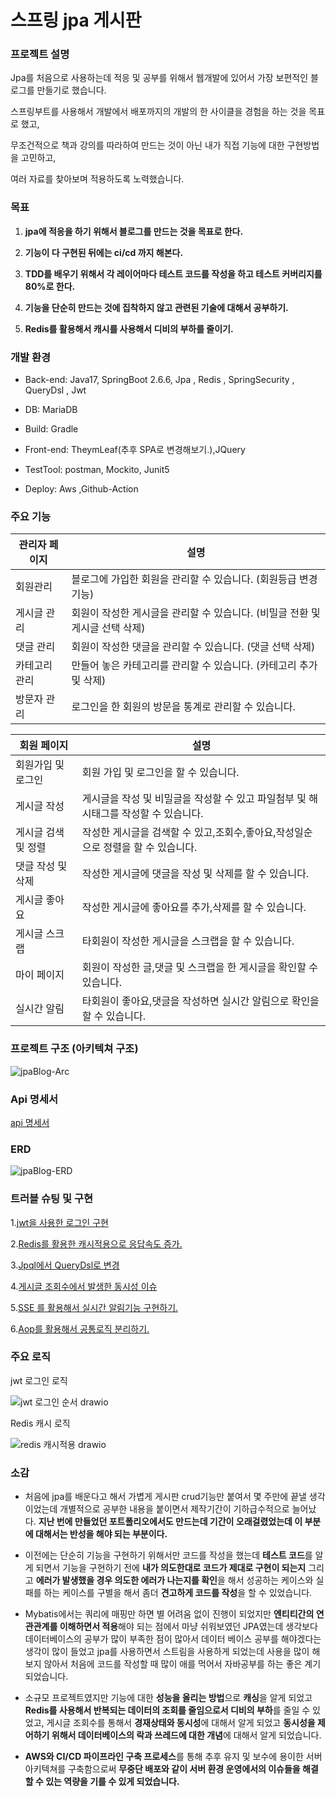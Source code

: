 # 스프링 jpa 게시판

### 프로젝트 설명

Jpa를 처음으로 사용하는데 적응 및 공부를 위해서 웹개발에 있어서 가장 보편적인 블로그를 만들기로 했습니다. 

스프링부트를 사용해서 개발에서 배포까지의 개발의 한 사이클을 경험을 하는 것을 목표로 했고, 

무조건적으로 책과 강의를 따라하여 만드는 것이 아닌 내가 직접 기능에 대한 구현방법을 고민하고, 

여러 자료를 찾아보며 적용하도록 노력했습니다.

### 목표
 
  1. **jpa에 적응을 하기 위해서 블로그를 만드는 것을 목표로 한다.** 


  2. **기능이 다 구현된 뒤에는 ci/cd 까지 해본다.**


  3. **TDD를 배우기 위해서 각 레이어마다 테스트 코드를 작성을 하고 테스트 커버리지를 80%로 한다.**


  4. **기능을 단순히 만드는 것에 집착하지 않고 관련된 기술에 대해서 공부하기.**


  5. **Redis를 활용해서 캐시를 사용해서 디비의 부하를 줄이기.**

### 개발 환경

- Back-end: Java17, SpringBoot 2.6.6, Jpa , Redis , SpringSecurity , QueryDsl , Jwt


- DB: MariaDB


- Build: Gradle


- Front-end: TheymLeaf(추후 SPA로 변경해보기.),JQuery 


- TestTool: postman, Mockito, Junit5


- Deploy: Aws ,Github-Action

### 주요 기능

| 관리자 페이지 | 설명                                            |
|---------|-----------------------------------------------|
| 회원관리    | 블로그에 가입한 회원을  관리할 수 있습니다. (회원등급 변경기능)         |
| 게시글 관리  | 회원이 작성한 게시글을 관리할 수 있습니다. (비밀글 전환 및 게시글 선택 삭제) |
| 댓글 관리   | 회원이 작성한 댓글을 관리할 수 있습니다. (댓글 선택 삭제)            |
| 카테고리 관리 | 만들어 놓은 카테고리를 관리할 수 있습니다. (카테고리 추가 및 삭제)       |
| 방문자 관리  | 로그인을 한 회원의 방문을 통계로 관리할 수 있습니다.                |

| 회원 페이지      | 설명                                               |
|-------------|--------------------------------------------------|
| 회원가입 및 로그인  | 회원 가입 및 로그인을 할 수 있습니다.                           |
| 게시글 작성      | 게시글을 작성 및 비밀글을 작성할 수 있고 파일첨부 및 해시태그를 작성할 수 있습니다. |
| 게시글 검색 및 정렬 | 작성한 게시글을 검색할 수 있고,조회수,좋아요,작성일순으로 정렬을 할 수 있습니다.   |
| 댓글 작성 및 삭제  | 작성한 게시글에 댓글을 작성 및 삭제를 할 수 있습니다.                  |
| 게시글 좋아요     | 작성한 게시글에 좋아요를 추가,삭제를 할 수 있습니다.                   |
| 게시글 스크랩     | 타회원이 작성한 게시글을 스크랩을 할 수 있습니다.                     |
| 마이 페이지      | 회원이 작성한 글,댓글 및 스크랩을 한 게시글을 확인할 수 있습니다.           |
| 실시간 알림      | 타회원이 좋아요,댓글을 작성하면 실시간 알림으로 확인을 할 수 있습니다.         |

### 프로젝트 구조 (아키텍쳐 구조)

![jpaBlog-Arc](https://github.com/well0924/jpapractice/assets/89343159/a5d6ebe6-3644-4417-ada8-8eac46058204)

### Api 명세서

[api 명세서](https://documenter.getpostman.com/view/18344373/2s93JqRQ1U)

### ERD

![jpaBlog-ERD](https://github.com/well0924/jpapractice/assets/89343159/9bb94c5a-b603-41a7-9d8f-58f979655188)


### 트러블 슈팅 및 구현 

1.[jwt을 사용한 로그인 구현](https://www.notion.so/Jwt-e70c536c4bf7414a97ab928b28760d8d)

2.[Redis를 활용한 캐시적용으로 응답속도 증가.](https://www.notion.so/Redis-0fd3ad8e6b1f457097bfd59a9b09fab5)

3.[Jpql에서 QueryDsl로 변경](https://www.notion.so/Jpql-QueryDsl-481d9f34d9244eb791e005ecc1e92a38)

4.[게시글 조회수에서 발생한 동시성 이슈](https://www.notion.so/2d0c6ea066ff43cbae599b361651f370)

5.[SSE 를 활용해서 실시간 알림기능 구현하기.](https://www.notion.so/SSE-fd3abb3cc8b34aaf8f34046177da0637)

6.[Aop를 활용해서 공통로직 분리하기.](https://www.notion.so/Aop-a81c4ab22f0a4d2ba3c394083209388e)

### 주요 로직

jwt 로그인 로직

![jwt 로그인 순서 drawio](https://github.com/well0924/jpapractice/assets/89343159/4ed2d159-0afd-48ea-a77b-6f578b810e4d)


Redis 캐시 로직

![redis 캐시적용 drawio](https://github.com/well0924/jpapractice/assets/89343159/00bbb763-0385-42dc-bb6d-cf24d5ec10a4)

### 소감

- 처음에 jpa를 배운다고 해서 가볍게 게시판 crud기능만 붙여서 몇 주만에 끝낼 생각이었는데 개별적으로 공부한 내용을 붙이면서 제작기간이 기하급수적으로 늘어났다.
  **지난 번에 만들었던 포트폴리오에서도 만드는데  기간이 오래걸렸었는데 이 부분에 대해서는 반성을 해야 되는 부분이다.**


- 이전에는 단순히 기능을 구현하기 위해서만 코드를 작성을 했는데 **테스트 코드**를 알게 되면서   기능을 구현하기 전에 **내가 의도한대로 코드가 제대로 구현이 되는지** 그리고 **에러가 발생했을 경우 의도한 에러가 나는지를 확인**을 해서 성공하는 케이스와 실패를 하는 케이스를 구별을 해서 좀더 **견고하게 코드를 작성**을 할 수 있었습니다.

- Mybatis에서는 쿼리에 매핑만 하면 별 어려움 없이 진행이 되었지만 **엔티티간의 연관관계를 이해하면서 적용**해야 되는 점에서 마냥 쉬워보였던 JPA였는데 생각보다 데이터베이스의 공부가 많이 부족한 점이 많아서 데이터 베이스 공부를 해야겠다는 생각이 많이 들었고 jpa를 사용하면서 스트림을 사용하게 되었는데 사용을 많이 해보지 않아서 처음에 코드를 작성할 때 많이 애를 먹어서 자바공부를 하는 좋은 계기 되었습니다.


- 소규모 프로젝트였지만 기능에 대한 **성능을 올리는 방법**으로 **캐싱**을 알게 되었고 **Redis를 사용해서 반복되는 데이터의 조회를  줄임으로서 디비의 부하**를 줄일 수 있었고, 게시글 조회수를 통해서 **경재상태와 동시성**에 대해서 알게 되었고 **동시성을 제어하기 위해서 데이터베이스의 락과 쓰레드에 대한 개념**에 대해서 알게 되었습니다.


- **AWS와 CI/CD 파이프라인 구축 프로세스**를 통해 추후 유지 및 보수에 용이한 서버 아키텍쳐를 구축함으로써  **무중단 배포와 같이 서버 환경 운영에서의 이슈들을 해결할 수 있는 역량을 기를 수 있게 되었습니다.**